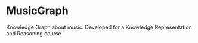 # MusicGraph
Knowledge Graph about music. Developed for a Knowledge Representation and Reasoning course
